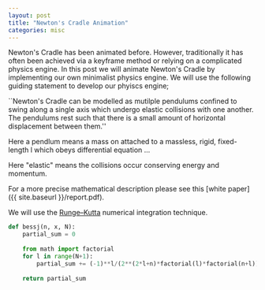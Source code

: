 ```yaml
---
layout: post
title: "Newton's Cradle Animation"
categories: misc
---
```

Newton's Cradle has been animated before. However, traditionally it has often been achieved via a keyframe method or relying on a complicated physics engine. In this post we will animate Newton's Cradle by implementing our own minimalist physics engine. We will use the following guiding statement to develop our phyiscs engine;

``Newton's Cradle can be modelled as mutilple pendulums confined to swing along a single axis which undergo elastic collisions with one another. The pendulums rest such that there is a small amount of horizontal displacement between them.''

Here a pendlum means a mass on attached to a massless, rigid, fixed-length l which obeys differential equation 
...

Here "elastic" means the collisions occur conserving energy and momentum.

For a more precise mathematical description please see this [white paper]({{ site.baseurl }}/report.pdf).

We will use the [Runge–Kutta](https://en.wikipedia.org/wiki/Runge%E2%80%93Kutta_methods) numerical integration technique.

```python
def bessj(n, x, N):
    partial_sum = 0
    
    from math import factorial 
    for l in range(N+1):
        partial_sum += (-1)**l/(2**(2*l+n)*factorial(l)*factorial(n+l))*x**(2*l+n)
    
    return partial_sum
``` 

